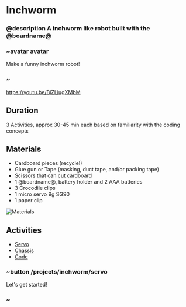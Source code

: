 
# Inchworm

### @description A inchworm like robot built with the @boardname@

### ~avatar avatar

Make a funny inchworm robot!

### ~

https://youtu.be/BiZLjugXMbM

## Duration

3 Activities, approx 30-45 min each based on familiarity with the coding concepts

## Materials

* Cardboard pieces (recycle!)
* Glue gun or Tape (masking, duct tape, and/or packing tape)
* Scissors that can cut cardboard
* 1 @boardname@, battery holder and 2 AAA batteries
* 3 Crocodile clips
* 1 micro servo 9g SG90
* 1 paper clip

![Materials](/static/mb/projects/inchworm/materials.jpg)

## Activities

* [Servo](/projects/inchworm/servo)  
* [Chassis](/projects/inchworm/chassis)  
* [Code](/projects/inchworm/code)  

### ~button /projects/inchworm/servo

Let's get started!

### ~
